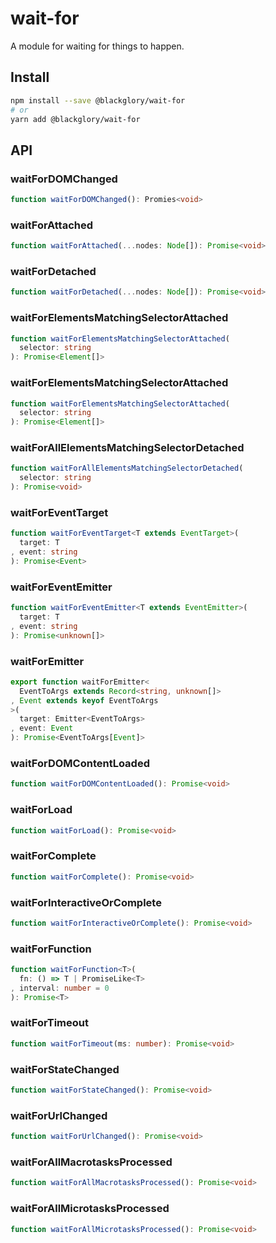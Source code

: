 # wait-for
A module for waiting for things to happen.

## Install
```sh
npm install --save @blackglory/wait-for
# or
yarn add @blackglory/wait-for
```

## API
### waitForDOMChanged
```ts
function waitForDOMChanged(): Promies<void>
```

### waitForAttached
```ts
function waitForAttached(...nodes: Node[]): Promise<void>
```

### waitForDetached
```ts
function waitForDetached(...nodes: Node[]): Promise<void>
```

### waitForElementsMatchingSelectorAttached
```ts
function waitForElementsMatchingSelectorAttached(
  selector: string
): Promise<Element[]>
```

### waitForElementsMatchingSelectorAttached
```ts
function waitForElementsMatchingSelectorAttached(
  selector: string
): Promise<Element[]>
```

### waitForAllElementsMatchingSelectorDetached
```ts
function waitForAllElementsMatchingSelectorDetached(
  selector: string
): Promise<void>
```

### waitForEventTarget
```ts
function waitForEventTarget<T extends EventTarget>(
  target: T
, event: string
): Promise<Event>
```

### waitForEventEmitter
```ts
function waitForEventEmitter<T extends EventEmitter>(
  target: T
, event: string
): Promise<unknown[]>
```

### waitForEmitter
```ts
export function waitForEmitter<
  EventToArgs extends Record<string, unknown[]>
, Event extends keyof EventToArgs
>(
  target: Emitter<EventToArgs>
, event: Event
): Promise<EventToArgs[Event]>
```

### waitForDOMContentLoaded
```ts
function waitForDOMContentLoaded(): Promise<void>
```

### waitForLoad
```ts
function waitForLoad(): Promise<void>
```

### waitForComplete
```ts
function waitForComplete(): Promise<void>
```

### waitForInteractiveOrComplete
```ts
function waitForInteractiveOrComplete(): Promise<void>
```

### waitForFunction
```ts
function waitForFunction<T>(
  fn: () => T | PromiseLike<T>
, interval: number = 0
): Promise<T>
```

### waitForTimeout
```ts
function waitForTimeout(ms: number): Promise<void>
```

### waitForStateChanged
```ts
function waitForStateChanged(): Promise<void>
```

### waitForUrlChanged
```ts
function waitForUrlChanged(): Promise<void>
```

### waitForAllMacrotasksProcessed
```ts
function waitForAllMacrotasksProcessed(): Promise<void>
```

### waitForAllMicrotasksProcessed
```ts
function waitForAllMicrotasksProcessed(): Promise<void>
```
